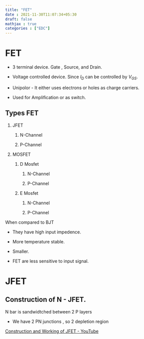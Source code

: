 ```yaml
---
title: "FET"
date : 2021-11-30T11:07:34+05:30
draft: false
mathjax : true
categories : ["EDC"]
---
```


# FET

- 3 terminal device. Gate , Source, and Drain.

- Voltage controlled device. Since $I_D$ can be controlled by $V_{GS}$. 

-  Unipolor - It either uses electrons or holes as charge carriers.

- Used for Amplification or  as switch.


## Types FET

1. JFET
	
	1. N-Channel
	
	2. P-Channel  

2. MOSFET
	
	1. D Mosfet 

		1. N-Channel

		2. P-Channel  	

	1. E Mosfet 

		1. N-Channel

		2. P-Channel  	


When compared to BJT 

 -	They have high input impedence.
 
 - More temperature stable.
 
 - Smaller.

- FET are less sensitive to input signal.


# JFET

## Construction of N - JFET.

N bar is sandwidtched between 2 P layers

- We have 2 PN junctions , so 2 depletion region 


[Construction and Working of JFET - YouTube](https://www.youtube.com/watch?v=_DZ7baOhNFQ&list=PLBlnK6fEyqRiw-GZRqfnlVIBz9dxrqHJS&index=124&ab_channel=NesoAcademy)